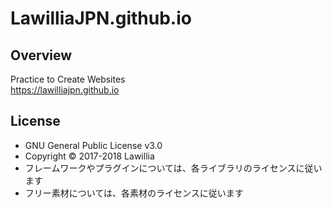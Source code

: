 # LawilliaJPN.github.io  
## Overview  
Practice to Create Websites  
https://lawilliajpn.github.io  

## License  
* GNU General Public License v3.0  
* Copyright © 2017-2018 Lawillia  
* フレームワークやプラグインについては、各ライブラリのライセンスに従います
* フリー素材については、各素材のライセンスに従います
